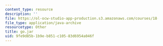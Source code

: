 ```yaml
---
content_type: resource
description: ''
file: https://ol-ocw-studio-app-production.s3.amazonaws.com/courses/18-02sc-multivariable-calculus-fall-2010/9fe9d85b1b9eb851c10583d6954a046f_go.jar
file_type: application/java-archive
resourcetype: Other
title: go.jar
uid: 9fe9d85b-1b9e-b851-c105-83d6954a046f
---
```


